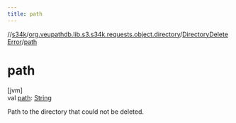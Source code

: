 ```yaml
---
title: path
---
```

//[s34k](../../../index.html)/[org.veupathdb.lib.s3.s34k.requests.object.directory](../index.html)/[DirectoryDeleteError](index.html)/[path](path.html)



# path



[jvm]\
val [path](path.html): [String](https://kotlinlang.org/api/latest/jvm/stdlib/kotlin/-string/index.html)



Path to the directory that could not be deleted.




